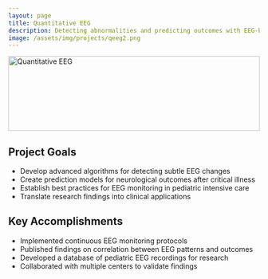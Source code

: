 ```yaml
---
layout: page
title: Quantitative EEG
description: Detecting abnormalities and predicting outcomes with EEG-based neuromonitoring
image: /assets/img/projects/qeeg2.png
---
```

<style>
/* Hide the description paragraph */
.note-sm {
  display: none;
}
/* Style for the top image */
.top-image {
  width: 100%;
  max-height: 150px; /* Reduced to half the original height */
  object-fit: contain;
  margin-bottom: 20px;
  display: block;
}
</style>

<!-- Try different approaches for the image -->
<img src="{{ '/assets/img/projects/qeeg2.png' | relative_url }}" alt="Quantitative EEG" class="top-image">

<!-- Alternative image paths - uncomment to test:
<img src="{{ site.baseurl }}/assets/img/projects/qeeg2.png" alt="Quantitative EEG" class="top-image">
<img src="../assets/img/projects/qeeg2.png" alt="Quantitative EEG" class="top-image">
-->

## Project Goals
- Develop advanced algorithms for detecting subtle EEG changes
- Create prediction models for neurological outcomes after critical illness
- Establish best practices for EEG monitoring in pediatric intensive care
- Translate research findings into clinical applications

## Key Accomplishments
- Implemented continuous EEG monitoring protocols
- Published findings on correlation between EEG patterns and outcomes
- Developed a database of pediatric EEG recordings for research
- Collaborated with multiple centers to validate findings